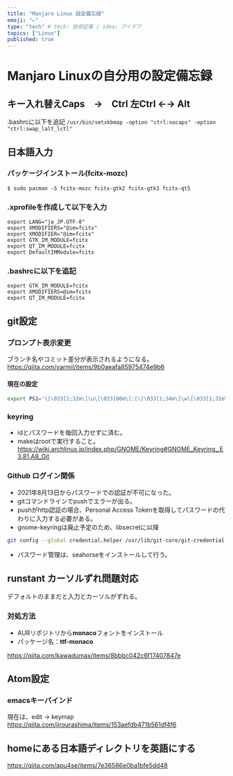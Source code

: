 ```yaml
---
title: "Manjaro Linux 設定備忘録"
emoji: "✏"
type: "tech" # tech: 技術記事 / idea: アイデア
topics: ["Linux"]
published: true
---
```


# Manjaro Linuxの自分用の設定備忘録

## キー入れ替えCaps　→　Ctrl 左Ctrl ←→ Alt
.bashrcに以下を追記
`/usr/bin/setxkbmap -option "ctrl:nocaps" -option "ctrl:swap_lalt_lctl"`

## 日本語入力
### パッケージインストール(fcitx-mozc)
```
$ sudo pacman -S fcitx-mozc fcitx-gtk2 fcitx-gtk3 fcitx-qt5
```

### .xprofileを作成して以下を入力
```
export LANG="ja_JP.UTF-8"
export XMODIFIERS="@im=fcitx"
export XMODIFIER="@im=fcitx"
export GTK_IM_MODULE=fcitx
export QT_IM_MODULE=fcitx
export DefaultIMModule=fcitx
```

### .bashrcに以下を追記
```
export GTK_IM_MODULE=fcitx
export XMODIFIERS=@im=fcitx
export QT_IM_MODULE=fcitx
```

## git設定
### プロンプト表示変更
ブランチ名やコミット差分が表示されるようになる。
https://qiita.com/varmil/items/9b0aeafa85975474e9b6

#### 現在の設定
```sh
export PS1='\[\033[1;32m\]\u\[\033[00m\]:[\[\033[1;34m\]\w\[\033[1;31m\]$(__git_ps1)\[\033[00m\] ]\$ '
```

### keyring
* idとパスワードを毎回入力せずに済む。
* makeはrootで実行すること。
https://wiki.archlinux.jp/index.php/GNOME/Keyring#GNOME_Keyring_.E3.81.A8_Git

### Github ログイン関係
* 2021年8月13日からパスワードでの認証が不可になった。
* gitコマンドラインでpushでエラーが出る。
* pushがhttp認証の場合、Personal Access Tokenを取得してパスワードの代わりに入力する必要がある。
* gnome-keyringは廃止予定のため、libsecretに以降

```bash
git config --global credential.helper /usr/lib/git-core/git-credential-libsecret
```

* パスワード管理は、seahorseをインストールして行う。

## runstant カーソルずれ問題対応
デフォルトのままだと入力とカーソルがずれる。
### 対処方法
* AURリポジトリから**monaco**フォントをインストール
* パッケージ名：**ttf-monaco**

https://qiita.com/kawadumax/items/8bbbc042c6f17407847e

## Atom設定
### emacsキーバインド
現在は、edit → keymap
https://qiita.com/jirourashima/items/153aefdb471b561df4f6

## homeにある日本語ディレクトリを英語にする
https://qiita.com/apu4se/items/7e36586e0ba1bfe5dd48

